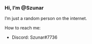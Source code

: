 ### Hi, I’m @Szunar
 
 I’m just a random person on the internet.
 
 How to reach me:
- Discord: Szunar#7736
